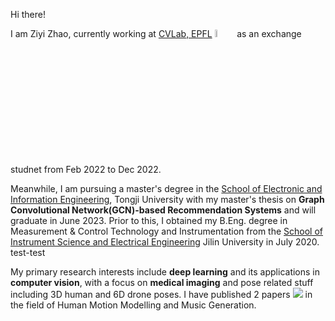 
Hi there!&nbsp;&nbsp;

I am Ziyi Zhao, currently working at [CVLab, EPFL](https://www.epfl.ch/labs/cvlab/) <img src=https://seeklogo.com/images/E/epfl-ecole-polytechnique-federale-de-lausanne-logo-8FDBAC06DE-seeklogo.com.png width=5.5%/>  &nbsp;as an exchange studnet from Feb 2022 to Dec 2022.

Meanwhile, I am pursuing a master's degree  in the [School of Electronic and Information Engineering](https://see.tongji.edu.cn/index.htm), Tongji University with my master's thesis on **Graph Convolutional Network(GCN)-based Recommendation Systems** and will graduate in June 2023. Prior to this, I obtained my B.Eng. degree in Measurement & Control Technology and Instrumentation from the [School of Instrument Science and Electrical Engineering](https://ciee.jlu.edu.cn/) Jilin University in July 2020. test-test

My primary research interests include **deep learning** and its applications in **computer vision**, with a focus on **medical imaging** and pose related stuff including 3D human and 6D drone poses. I have published 2 papers 
<a href='https://scholar.google.com/citations?user=BxGCRwoAAAAJ'> <img src="https://img.shields.io/endpoint? ogo=Google%20Scholar&url=https%3A%2F%2Fcdn.jsdelivr.net%2Fgh%2FRayeRen%2Frayeren.github.io@google-scholar-stats%2Fgs_data_shieldsio.json&labelColor=f6f6f6&color=9cf&style=flat&label=citations"></a> in the field of Human Motion Modelling and Music Generation.



